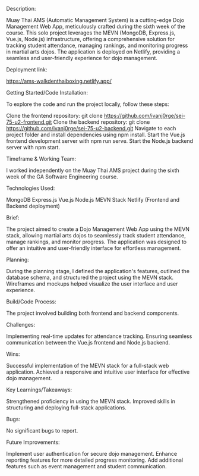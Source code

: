 
Description:

Muay Thai AMS (Automatic Management System) is a cutting-edge Dojo Management Web App, meticulously crafted during the sixth week of the course. This solo project leverages the MEVN (MongoDB, Express.js, Vue.js, Node.js) infrastructure, offering a comprehensive solution for tracking student attendance, managing rankings, and monitoring progress in martial arts dojos. The application is deployed on Netlify, providing a seamless and user-friendly experience for dojo management.

Deployment link:

https://ams-walkdenthaiboxing.netlify.app/

Getting Started/Code Installation:

To explore the code and run the project locally, follow these steps:

Clone the frontend repository: git clone https://github.com/ivanj0rge/sei-75-u2-frontend.git
Clone the backend repository: git clone https://github.com/ivanj0rge/sei-75-u2-backend.git
Navigate to each project folder and install dependencies using npm install.
Start the Vue.js frontend development server with npm run serve.
Start the Node.js backend server with npm start.

Timeframe & Working Team:

I worked independently on the Muay Thai AMS project during the sixth week of the GA Software Engineering course.

Technologies Used:

MongoDB
Express.js
Vue.js
Node.js
MEVN Stack
Netlify (Frontend and Backend deployment)

Brief:

The project aimed to create a Dojo Management Web App using the MEVN stack, allowing martial arts dojos to seamlessly track student attendance, manage rankings, and monitor progress. The application was designed to offer an intuitive and user-friendly interface for effortless management.

Planning:

During the planning stage, I defined the application's features, outlined the database schema, and structured the project using the MEVN stack. Wireframes and mockups helped visualize the user interface and user experience.

Build/Code Process:

The project involved building both frontend and backend components.

Challenges:

Implementing real-time updates for attendance tracking.
Ensuring seamless communication between the Vue.js frontend and Node.js backend.

Wins:

Successful implementation of the MEVN stack for a full-stack web application.
Achieved a responsive and intuitive user interface for effective dojo management.

Key Learnings/Takeaways:

Strengthened proficiency in using the MEVN stack.
Improved skills in structuring and deploying full-stack applications.

Bugs:

No significant bugs to report.

Future Improvements:

Implement user authentication for secure dojo management.
Enhance reporting features for more detailed progress monitoring.
Add additional features such as event management and student communication.
